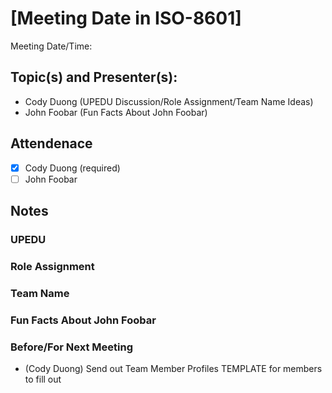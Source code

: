 <!-- 
This is the TEMPLATE for taking meeting notes

Some parts are filled out. Note that anything in brackets is a placeholder,
and should be replaced with described information

REVISION 1
-->

<!-- 
just go to the wiki page for today's date: https://en.wikipedia.org/wiki/ISO_8601 
2023‐09‐24 is a valid date
-->
# [Meeting Date in ISO-8601]
<!-- 
This should be in a human readable format. IE. MMM DDD @ HH:MM AM/PM - HH.MM AM/PM
EX: Sept 9th (11:00 PM - 11:30 PM)
-->
Meeting Date/Time: 

## Topic(s) and Presenter(s):
- Cody Duong (UPEDU Discussion/Role Assignment/Team Name Ideas)
- John Foobar (Fun Facts About John Foobar)

<!-- 
Unless otherwise noted attendance is optional, but members are expected to attend,
or have reason for absence (and will be informed of any meeting choices affecting them
in their absence).

IE. 
Typically:
- Project Leader (Cody Duong) is required to be at every meeting
- Secretary Role is expected (but not required) to be at every meeting 
  to take notes, but if the meeting is more informal this can be substituted 
  by a different person

-->
## Attendenace
- [x] Cody Duong (required)
- [ ] John Foobar

## Notes
<!-- Have a section for each topic of discussion -->
### UPEDU
<!-- Free form notes, include bullet points, paragraphs or best succint takeaways -->

### Role Assignment

### Team Name

### Fun Facts About John Foobar

### Before/For Next Meeting
- (Cody Duong) Send out Team Member Profiles TEMPLATE for members to fill out